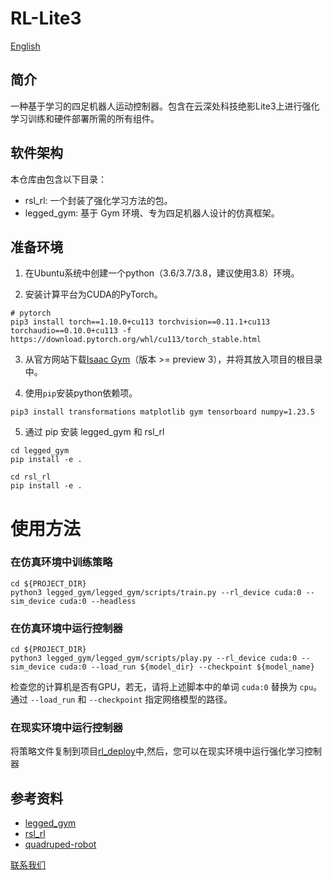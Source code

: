 ﻿# RL-Lite3

[English](./README.md)

## 简介
一种基于学习的四足机器人运动控制器。包含在云深处科技绝影Lite3上进行强化学习训练和硬件部署所需的所有组件。
## 软件架构
本仓库由包含以下目录：
- rsl_rl: 一个封装了强化学习方法的包。
- legged_gym: 基于 Gym 环境、专为四足机器人设计的仿真框架。


## 准备环境 
1.  在Ubuntu系统中创建一个python（3.6/3.7/3.8，建议使用3.8）环境。

2.  安装计算平台为CUDA的PyTorch。
```
# pytorch
pip3 install torch==1.10.0+cu113 torchvision==0.11.1+cu113 torchaudio==0.10.0+cu113 -f https://download.pytorch.org/whl/cu113/torch_stable.html
```

3.  从官方网站下载[Isaac Gym](https://developer.nvidia.com/isaac-gym)（版本 >= preview 3），并将其放入项目的根目录中。

4. 使用`pip`安装python依赖项。
```
pip3 install transformations matplotlib gym tensorboard numpy=1.23.5
```

5. 通过 pip 安装 legged_gym 和 rsl_rl
```
cd legged_gym
pip install -e .

cd rsl_rl
pip install -e .
```

# 使用方法

### 在仿真环境中训练策略
```
cd ${PROJECT_DIR}
python3 legged_gym/legged_gym/scripts/train.py --rl_device cuda:0 --sim_device cuda:0 --headless
```

### 在仿真环境中运行控制器
```
cd ${PROJECT_DIR}
python3 legged_gym/legged_gym/scripts/play.py --rl_device cuda:0 --sim_device cuda:0 --load_run ${model_dir} --checkpoint ${model_name}
```
检查您的计算机是否有GPU，若无，请将上述脚本中的单词 `cuda:0` 替换为 `cpu`。
通过 `--load_run` 和 `--checkpoint`  指定网络模型的路径。

### 在现实环境中运行控制器

将策略文件复制到项目[rl_deploy](https://github.com/DeepRoboticsLab/Lite3_rl_deploy.git)中,然后，您可以在现实环境中运行强化学习控制器

## 参考资料
- [legged_gym](https://github.com/leggedrobotics/legged_gym.git)
- [rsl_rl](https://github.com/leggedrobotics/rsl_rl)
- [quadruped-robot](https://gitee.com/HUAWEI-ASCEND/quadruped-robot.git)
  
  
  
[联系我们](https://www.deeprobotics.cn/robot/index/company.html#maps)

